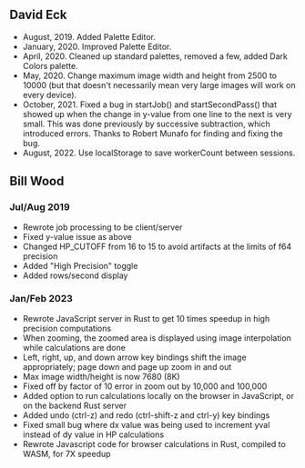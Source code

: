 ## David Eck
* August, 2019. Added Palette Editor.
* January, 2020. Improved Palette Editor.
* April, 2020.  Cleaned up standard palettes, removed a few, added Dark Colors palette.
* May, 2020.  Change maximum image width and height from 2500 to 10000 (but that doesn't necessarily mean very large images will work on every device).
* October, 2021.  Fixed a bug in startJob() and startSecondPass() that showed up when the change in y-value from one line to the next is very small.  This was done previously by successive subtraction, which introduced errors.  Thanks to Robert Munafo for finding and fixing the bug.
* August, 2022.  Use localStorage to save workerCount between sessions.

## Bill Wood
### Jul/Aug 2019
* Rewrote job processing to be client/server
* Fixed y-value issue as above
* Changed HP_CUTOFF from 16 to 15 to avoid artifacts at the limits of f64 precision
* Added "High Precision" toggle
* Added rows/second display

### Jan/Feb 2023
* Rewrote JavaScript server in Rust to get 10 times speedup in high precision computations
* When zooming, the zoomed area is displayed using image interpolation while calculations are done
* Left, right, up, and down arrow key bindings shift the image appropriately; page down and page up zoom in and out
* Max image width/height is now 7680 (8K)
* Fixed off by factor of 10 error in zoom out by 10,000 and 100,000
* Added option to run calculations locally on the browser in JavaScript, or on the backend Rust server
* Added undo (ctrl-z) and redo (ctrl-shift-z and ctrl-y) key bindings
* Fixed small bug where dx value was being used to increment yval instead of dy value in HP calculations
* Rewrote Javascript code for browser calculations in Rust, compiled to WASM, for 7X speedup
